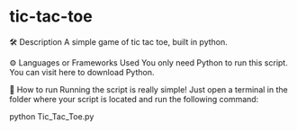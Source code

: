 # tic-tac-toe

🛠️ Description
A simple game of tic tac toe, built in python.

⚙️ Languages or Frameworks Used
You only need Python to run this script. You can visit here to download Python.

🌟 How to run
Running the script is really simple! Just open a terminal in the folder where your script is located and run the following command:

python Tic_Tac_Toe.py
